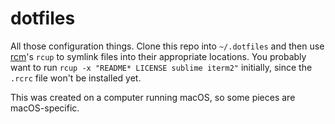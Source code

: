 # dotfiles

All those configuration things. Clone this repo into `~/.dotfiles` and then use [rcm](http://thoughtbot.github.io/rcm/)'s `rcup` to symlink files into their appropriate locations. You probably want to run `rcup -x "README* LICENSE sublime iterm2"` initially, since the `.rcrc` file won't be installed yet.

This was created on a computer running macOS, so some pieces are macOS-specific.
